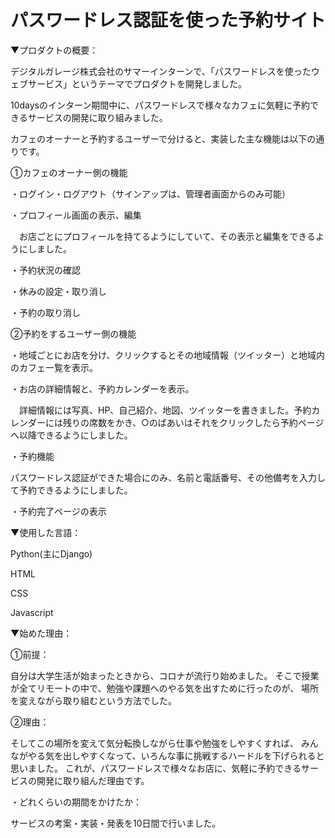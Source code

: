 # パスワードレス認証を使った予約サイト
▼プロダクトの概要：

デジタルガレージ株式会社のサマーインターンで、「パスワードレスを使ったウェブサービス」というテーマでプロダクトを開発しました。

10daysのインターン期間中に、パスワードレスで様々なカフェに気軽に予約できるサービスの開発に取り組みました。

カフェのオーナーと予約するユーザーで分けると、実装した主な機能は以下の通りです。
  
  
 
①カフェのオーナー側の機能

・ログイン・ログアウト（サインアップは、管理者画面からのみ可能）

・プロフィール画面の表示、編集

　お店ごとにプロフィールを持てるようにしていて、その表示と編集をできるようにしました。

・予約状況の確認

・休みの設定・取り消し

・予約の取り消し


②予約をするユーザー側の機能

・地域ごとにお店を分け、クリックするとその地域情報（ツイッター）と地域内のカフェ一覧を表示。

・お店の詳細情報と、予約カレンダーを表示。

　詳細情報には写真、HP、自己紹介、地図、ツイッターを書きました。予約カレンダーには残りの席数をかき、○のばあいはそれをクリックしたら予約ページへ以降できるようにしました。
 
 ・予約機能　
  
  パスワードレス認証ができた場合にのみ、名前と電話番号、その他備考を入力して予約できるようにしました。
 
 
 ・予約完了ページの表示


▼使用した言語：

Python(主にDjango)

HTML

CSS

Javascript

▼始めた理由：

①前提：

自分は大学生活が始まったときから、コロナが流行り始めました。
そこで授業が全てリモートの中で、勉強や課題へのやる気を出すために行ったのが、
場所を変えながら取り組むという方法でした。

②理由：

そしてこの場所を変えて気分転換しながら仕事や勉強をしやすくすれば、
みんながやる気を出しやすくなって、いろんな事に挑戦するハードルを下げられると思いました。
これが、パスワードレスで様々なお店に、気軽に予約できるサービスの開発に取り組んだ理由です。


・どれくらいの期間をかけたか：

サービスの考案・実装・発表を10日間で行いました。
